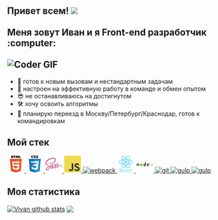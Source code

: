 <h2 align="left">
 <abc>
  <br>Привет всем! <img src="https://user-images.githubusercontent.com/42378118/110234147-e3259600-7f4e-11eb-95be-0c4047144dea.gif" width="30"><br>
  <br> Меня зовут Иван и я Front-end разработчик :computer:<br>
  <br>
    <img src="https://media.giphy.com/media/SWoSkN6DxTszqIKEqv/giphy.gif" alt="Coder GIF" width="500">
 </abc>
</h2> 

- 💪 готов к новым вызовам и нестандартным задачам
- 🤝 настроен на эффективную работу в команде и обмен опытом
- 😎 не останавливаюсь на достигнутом 
- 🛠 хочу освоить алгоритмы 
- 🚗 планирую переезд в Москву/Петербург/Краснодар, готов к командировкам

<h2 align="left">Мой стек</h2>
<p align="left">
    <a href="https://www.w3.org/html/" target="_blank"> <img src="https://raw.githubusercontent.com/devicons/devicon/master/icons/html5/html5-original-wordmark.svg" alt="html5" width="40" height="40"/> </a>
    <a href="https://www.w3schools.com/css/" target="_blank"> <img src="https://raw.githubusercontent.com/devicons/devicon/master/icons/css3/css3-original-wordmark.svg" alt="css3" width="40" height="40"/> </a>
<a href="https://sass-lang.com" target="_blank"> <img src="https://raw.githubusercontent.com/devicons/devicon/master/icons/sass/sass-original.svg" alt="sass" width="40" height="40"/> </a>
    <a href="https://developer.mozilla.org/en-US/docs/Web/JavaScript" target="_blank"> <img src="https://raw.githubusercontent.com/devicons/devicon/master/icons/javascript/javascript-original.svg" alt="javascript" width="40" height="40"/> </a>
<a href="https://webpack.js.org/" target="_blank"> <img src="https://www.vectorlogo.zone/logos/js_webpack/js_webpack-icon.svg" alt="webpack" width="40" height="40"/> </a>
<a href="https://reactjs.org/" target="_blank"> <img src="https://raw.githubusercontent.com/devicons/devicon/master/icons/react/react-original-wordmark.svg" alt="react" width="40" height="40"/> </a>
      <a href="https://nodejs.org" target="_blank"> <img src="https://raw.githubusercontent.com/devicons/devicon/master/icons/nodejs/nodejs-original-wordmark.svg" alt="nodejs" width="40" height="40"/> </a>
<a href="https://git-scm.com/" target="_blank"> <img src="https://www.vectorlogo.zone/logos/git-scm/git-scm-icon.svg" alt="git" width="40" height="40"/> </a>
<a href="https://gulpjs.com" target="_blank"> <img src="https://www.vectorlogo.zone/logos/gulpjs/gulpjs-ar21.svg" alt="gulp" width="40" height="40"/> </a>
<a href="https://getbootstrap.com" target="_blank"> <img src="https://www.vectorlogo.zone/logos/getbootstrap/getbootstrap-icon.svg" alt="gulp" width="40" height="40"/> </a>
    </p>
    
 <h2 align="left">Моя статистика</h2>
<a href="https://github.com/vivan1992/github-readme-stats"><img align="center" src="https://github-readme-stats.vercel.app/api?username=vivan1992&show_icons=true&include_all_commits=true&theme=buefy&hide_border=true" alt="Vivan github stats" /></a>  <a href="https://github.com/vivan1992/github-readme-stats"><img align="center" src="https://github-readme-stats.vercel.app/api/top-langs/?username=vivan1992&layout=compact&theme=buefy&hide_border=true" /></a> 

